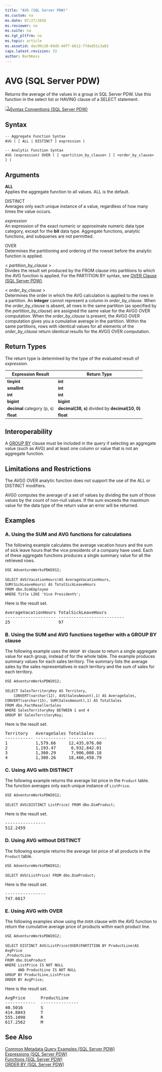 ```yaml
---
title: "AVG (SQL Server PDW)"
ms.custom: na
ms.date: 07/27/2016
ms.reviewer: na
ms.suite: na
ms.tgt_pltfrm: na
ms.topic: article
ms.assetid: dac99c28-84d5-4df7-b612-f7ded51c3a01
caps.latest.revision: 33
author: BarbKess
---
```

# AVG (SQL Server PDW)
Returns the average of the values in a group in SQL Server PDW. Use this function in the select list or HAVING clause of a SELECT statement.  
  
![Topic link icon](../sqlpdw/media/Topic_Link.gif "Topic_Link")[Syntax Conventions &#40;SQL Server PDW&#41;](../sqlpdw/syntax-conventions-sql-server-pdw.md)  
  
## Syntax  
  
```  
-- Aggregate Function Syntax   
AVG ( [ ALL | DISTINCT ] expression )  
```  
  
```  
-- Analytic Function Syntax  
AVG (expression) OVER ( [ <partition_by_clause> ] [ <order_by_clause> ] )  
```  
  
## Arguments  
**ALL**  
Applies the aggregate function to all values. ALL is the default.  
  
DISTINCT  
Averages only each unique instance of a value, regardless of how many times the value occurs.  
  
*expression*  
An expression of the exact numeric or approximate numeric data type category, except for the **bit** data type. Aggregate functions, analytic functions, and subqueries are not permitted.  
  
OVER  
Determines the partitioning and ordering of the rowset before the analytic function is applied.  
  
< *partition_by_clause* >  
Divides the result set produced by the FROM clause into partitions to which the AVG function is applied. For the PARTITION BY syntax, see [OVER Clause &#40;SQL Server PDW&#41;](../sqlpdw/over-clause-sql-server-pdw.md).  
  
< *order_by_clause* >  
Determines the order in which the AVG calculation is applied to the rows in a partition. An **integer** cannot represent a column in *order_by_clause*. When the *order_by_clause* is absent, all rows in the same partition (as specified by the *partition_by_clause*) are assigned the same value for the AVG() OVER computation. When the *order_by_clause* is present, the AVG() OVER computation gives you a cumulative average in the partition. Within the same partitions, rows with identical values for all elements of the *order_by_clause* return identical results for the AVG() OVER computation.  
  
## Return Types  
The return type is determined by the type of the evaluated result of *expression*.  
  
|Expression Result|Return Type|  
|---------------------|---------------|  
|**tinyint**|**int**|  
|**smallint**|**int**|  
|**int**|**int**|  
|**bigint**|**bigint**|  
|**decimal** category (p, s)|**decimal(38, s)** divided by **decimal(10, 0)**|  
|**float**|**float**|  
  
## Interoperability  
A [GROUP BY](../sqlpdw/group-by-sql-server-pdw.md) clause must be included in the query if selecting an aggregate value (such as AVG) and at least one column or value that is not an aggregate function.  
  
## Limitations and Restrictions  
The AVG() OVER analytic function does not support the use of the ALL or DISTINCT modifiers.  
  
AVG() computes the average of a set of values by dividing the sum of those values by the count of non-null values. If the sum exceeds the maximum value for the data type of the return value an error will be returned.  
  
## Examples  
  
### A. Using the SUM and AVG functions for calculations  
The following example calculates the average vacation hours and the sum of sick leave hours that the vice presidents of a company have used. Each of these aggregate functions produces a single summary value for all the retrieved rows.  
  
```  
USE AdventureWorksPDW2012;  
  
SELECT AVG(VacationHours)AS AverageVacationHours,   
SUM(SickLeaveHours) AS TotalSickLeaveHours  
FROM dbo.DimEmployee  
WHERE Title LIKE 'Vice President%';  
```  
  
Here is the result set.  
  
<pre>AverageVacationHours TotalSickLeaveHours  
-------------------- --------------------------  
25                   97</pre>  
  
### B. Using the SUM and AVG functions together with a GROUP BY clause  
The following example uses the `GROUP BY` clause to return a single aggregate value for each group, instead of for the whole table. The example produces summary values for each sales territory. The summary lists the average sales by the sales representatives in each territory and the sum of sales for each territory.  
  
```  
USE AdventureWorksPDW2012;  
  
SELECT SalesTerritoryKey AS Territory,  
    CONVERT(varchar(12), AVG(SalesAmount),1) AS AverageSales,  
CONVERT(varchar(15), SUM(SalesAmount),1) AS TotalSales  
FROM dbo.FactResellerSales  
WHERE SalesTerritoryKey BETWEEN 1 and 4  
GROUP BY SalesTerritoryKey;  
```  
  
Here is the result set.  
  
<pre>Territory   AverageSales TotalSales  
----------- ------------ ---------------  
1           1,579.66     12,435,076.00  
2           1,193.47      6,932,842.01  
3           1,360.29      7,906,008.18  
4           1,380.26     18,466,458.79</pre>  
  
### C. Using AVG with DISTINCT  
The following example returns the average list price in the `Product` table. The function averages only each unique instance of `ListPrice`.  
  
```  
USE AdventureWorksPDW2012;  
  
SELECT AVG(DISTINCT ListPrice) FROM dbo.DimProduct;  
```  
  
Here is the result set.  
  
<pre>----------------  
512.2459</pre>  
  
### D. Using AVG without DISTINCT  
The following example returns the average list price of all products in the `Product` table.  
  
```  
USE AdventureWorksPDW2012;  
  
SELECT AVG(ListPrice) FROM dbo.DimProduct;  
```  
  
Here is the result set.  
  
<pre>----------------  
747.6617</pre>  
  
### E. Using AVG with OVER  
The following examples show using the `OVER` clause with the AVG function to return the cumulative average price of products within each product line.  
  
```  
USE AdventureWorksPDW2012;  
  
SELECT DISTINCT AVG(ListPrice)OVER(PARTITION BY ProductLine)AS AvgPrice  
,ProductLine  
FROM dbo.DimProduct  
WHERE ListPrice IS NOT NULL   
      AND ProductLine IS NOT NULL  
GROUP BY ProductLine,ListPrice  
ORDER BY AvgPrice;  
```  
  
Here is the result set.  
  
<pre>AvgPrice      ProductLine  
------------  ---------------  
40.5016       S  
414.8843      T  
555.1098      R  
617.2562      M</pre>  
  
## See Also  
[Common Metadata Query Examples &#40;SQL Server PDW&#41;](../sqlpdw/common-metadata-query-examples-sql-server-pdw.md)  
[Expressions &#40;SQL Server PDW&#41;](../sqlpdw/expressions-sql-server-pdw.md)  
[Functions &#40;SQL Server PDW&#41;](../sqlpdw/functions-sql-server-pdw.md)  
[ORDER BY &#40;SQL Server PDW&#41;](../sqlpdw/order-by-sql-server-pdw.md)  
  
